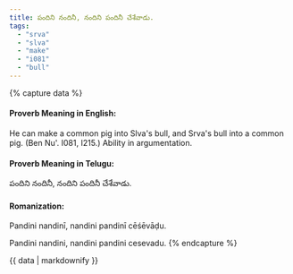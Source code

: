 ```yaml
---
title: పందిని నందినీ, నందిని పందినీ చేశేవాడు.
tags:
  - "srva"
  - "slva"
  - "make"
  - "i081"
  - "bull"
---
```


{% capture data %}
#### Proverb Meaning in English:
He can make a common pig into Slva's bull, and Srva's bull into a common pig.
(Ben Nu'. I081, I215.)
Ability in argumentation.

#### Proverb Meaning in Telugu:
పందిని నందినీ, నందిని పందినీ చేశేవాడు.

#### Romanization:
Pandini nandinī, nandini pandinī cēśēvāḍu.

Pandini nandini, nandini pandini cesevadu.
{% endcapture %}

{{ data | markdownify }}

